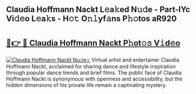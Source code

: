 ## Claudia Hoffmann Nackt L𝚎a𝚔ed N𝚞𝚍e - Part-lYc Vi𝚍𝚎o L𝚎a𝚔s - H𝚘𝚝 O𝚗𝚕yf𝚊ns P𝚑𝚘tos aR920

# <h2><a href="http://kfasyp.oniu.top/?m=Claudia+Hoffmann+Nackt">🔗👉 🔴 Claudia Hoffmann Nackt P𝚑ot𝚘𝚜 V𝚒d𝚎o</a></h2>

[![Claudia Hoffmann Nackt Nu𝚍e𝚜](https://i.imgur.com/0qMVB7G.gif)](http://kfasyp.oniu.top/?m=Claudia+Hoffmann+Nackt)
Virtual artist and entertainer Claudia Hoffmann Nackt, acclaimed for sharing dance and lifestyle inspiration through popular dance trends and brief films. The public face of Claudia Hoffmann Nackt is synonymous with openness and accessibility, but the hidden dimensions of his private life remain a captivating mystery.  
